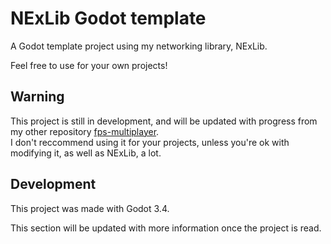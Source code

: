 # NExLib Godot template
A Godot template project using my networking library, NExLib.

Feel free to use for your own projects!

## Warning  
This project is still in development, and will be updated with progress from my other repository [fps-multiplayer](https://github.com/steveplays28/fps-multiplayer).  
I don't reccommend using it for your projects, unless you're ok with modifying it, as well as NExLib, a lot.

## Development  
This project was made with Godot 3.4.

This section will be updated with more information once the project is read.
